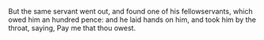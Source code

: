 But the same servant went out, and found one of his fellowservants, which owed him an hundred pence: and he laid hands on him, and took him by the throat, saying, Pay me that thou owest.
